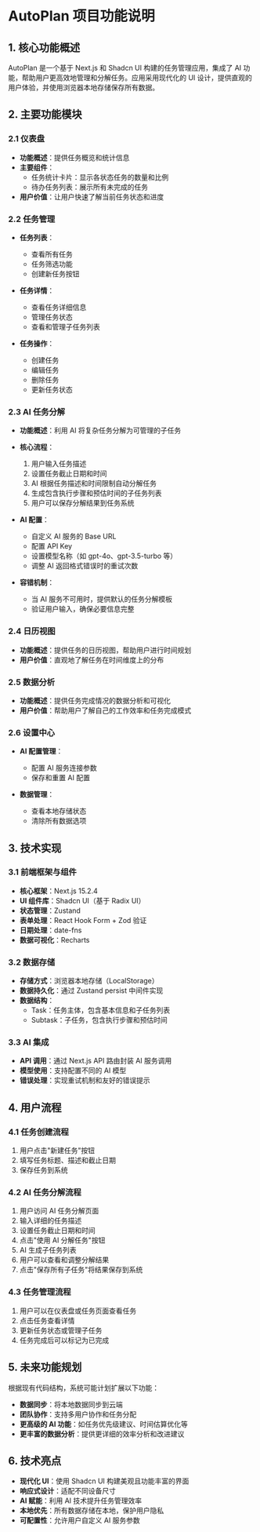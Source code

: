 # AutoPlan 项目功能说明

## 1. 核心功能概述

AutoPlan 是一个基于 Next.js 和 Shadcn UI 构建的任务管理应用，集成了 AI 功能，帮助用户更高效地管理和分解任务。应用采用现代化的 UI 设计，提供直观的用户体验，并使用浏览器本地存储保存所有数据。

## 2. 主要功能模块

### 2.1 仪表盘

- **功能概述**：提供任务概览和统计信息
- **主要组件**：
  - 任务统计卡片：显示各状态任务的数量和比例
  - 待办任务列表：展示所有未完成的任务
- **用户价值**：让用户快速了解当前任务状态和进度

### 2.2 任务管理

- **任务列表**：
  - 查看所有任务
  - 任务筛选功能
  - 创建新任务按钮
  
- **任务详情**：
  - 查看任务详细信息
  - 管理任务状态
  - 查看和管理子任务列表
  
- **任务操作**：
  - 创建任务
  - 编辑任务
  - 删除任务
  - 更新任务状态

### 2.3 AI 任务分解

- **功能概述**：利用 AI 将复杂任务分解为可管理的子任务
- **核心流程**：
  1. 用户输入任务描述
  2. 设置任务截止日期和时间
  3. AI 根据任务描述和时间限制自动分解任务
  4. 生成包含执行步骤和预估时间的子任务列表
  5. 用户可以保存分解结果到任务系统
  
- **AI 配置**：
  - 自定义 AI 服务的 Base URL
  - 配置 API Key
  - 设置模型名称（如 gpt-4o、gpt-3.5-turbo 等）
  - 调整 AI 返回格式错误时的重试次数
  
- **容错机制**：
  - 当 AI 服务不可用时，提供默认的任务分解模板
  - 验证用户输入，确保必要信息完整

### 2.4 日历视图

- **功能概述**：提供任务的日历视图，帮助用户进行时间规划
- **用户价值**：直观地了解任务在时间维度上的分布

### 2.5 数据分析

- **功能概述**：提供任务完成情况的数据分析和可视化
- **用户价值**：帮助用户了解自己的工作效率和任务完成模式

### 2.6 设置中心

- **AI 配置管理**：
  - 配置 AI 服务连接参数
  - 保存和重置 AI 配置
  
- **数据管理**：
  - 查看本地存储状态
  - 清除所有数据选项

## 3. 技术实现

### 3.1 前端框架与组件

- **核心框架**：Next.js 15.2.4
- **UI 组件库**：Shadcn UI（基于 Radix UI）
- **状态管理**：Zustand
- **表单处理**：React Hook Form + Zod 验证
- **日期处理**：date-fns
- **数据可视化**：Recharts

### 3.2 数据存储

- **存储方式**：浏览器本地存储（LocalStorage）
- **数据持久化**：通过 Zustand persist 中间件实现
- **数据结构**：
  - Task：任务主体，包含基本信息和子任务列表
  - Subtask：子任务，包含执行步骤和预估时间

### 3.3 AI 集成

- **API 调用**：通过 Next.js API 路由封装 AI 服务调用
- **模型使用**：支持配置不同的 AI 模型
- **错误处理**：实现重试机制和友好的错误提示

## 4. 用户流程

### 4.1 任务创建流程

1. 用户点击"新建任务"按钮
2. 填写任务标题、描述和截止日期
3. 保存任务到系统

### 4.2 AI 任务分解流程

1. 用户访问 AI 任务分解页面
2. 输入详细的任务描述
3. 设置任务截止日期和时间
4. 点击"使用 AI 分解任务"按钮
5. AI 生成子任务列表
6. 用户可以查看和调整分解结果
7. 点击"保存所有子任务"将结果保存到系统

### 4.3 任务管理流程

1. 用户可以在仪表盘或任务页面查看任务
2. 点击任务查看详情
3. 更新任务状态或管理子任务
4. 任务完成后可以标记为已完成

## 5. 未来功能规划

根据现有代码结构，系统可能计划扩展以下功能：

- **数据同步**：将本地数据同步到云端
- **团队协作**：支持多用户协作和任务分配
- **更高级的 AI 功能**：如任务优先级建议、时间估算优化等
- **更丰富的数据分析**：提供更详细的效率分析和改进建议

## 6. 技术亮点

- **现代化 UI**：使用 Shadcn UI 构建美观且功能丰富的界面
- **响应式设计**：适配不同设备尺寸
- **AI 赋能**：利用 AI 技术提升任务管理效率
- **本地优先**：所有数据存储在本地，保护用户隐私
- **可配置性**：允许用户自定义 AI 服务参数
